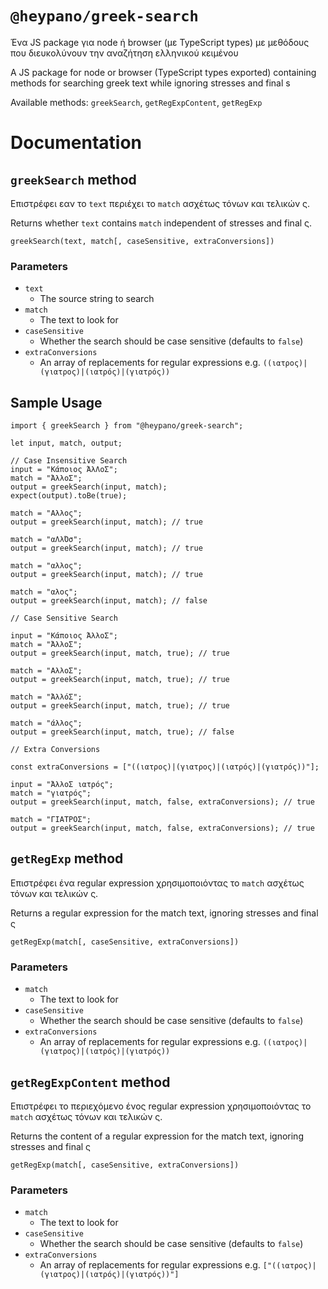# `@heypano/greek-search`

Ένα JS package για node ή browser (με TypeScript types) με μεθόδους που διευκολύνουν την αναζήτηση ελληνικού κειμένου

A JS package for node or browser (TypeScript types exported) containing methods  for searching greek text while ignoring stresses and final s

Available methods: `greekSearch`, `getRegExpContent`, `getRegExp`

# Documentation

## `greekSearch` method

Επιστρέφει εαν το `text` περιέχει το `match` ασχέτως τόνων και τελικών ς.

Returns whether `text` contains `match` independent of stresses and final ς.

`greekSearch(text, match[, caseSensitive, extraConversions])`


### Parameters

- `text`
  - The source string to search
- `match`
  - The text to look for
- `caseSensitive`
  - Whether the search should be case sensitive (defaults to `false`)
- `extraConversions`
  - An array of replacements for regular expressions e.g. `((ιατρος)|(γιατρος)|(ιατρός)|(γιατρός))`

## Sample Usage

    import { greekSearch } from "@heypano/greek-search";
    
    let input, match, output;

    // Case Insensitive Search
    input = "Κάποιος ΆλΛοΣ";
    match = "ΆλλοΣ";
    output = greekSearch(input, match);
    expect(output).toBe(true);

    match = "Αλλος";
    output = greekSearch(input, match); // true

    match = "αΛλΌσ";
    output = greekSearch(input, match); // true

    match = "αλλος";
    output = greekSearch(input, match); // true

    match = "αλος";
    output = greekSearch(input, match); // false

    // Case Sensitive Search

    input = "Κάποιος ΆλλοΣ";
    match = "ΆλλοΣ";
    output = greekSearch(input, match, true); // true

    match = "ΑλλοΣ";
    output = greekSearch(input, match, true); // true

    match = "ΆλλόΣ";
    output = greekSearch(input, match, true); // true

    match = "άλλος";
    output = greekSearch(input, match, true); // false

    // Extra Conversions

    const extraConversions = ["((ιατρος)|(γιατρος)|(ιατρός)|(γιατρός))"];

    input = "ΆλλοΣ ιατρός";
    match = "γιατρός";
    output = greekSearch(input, match, false, extraConversions); // true

    match = "ΓΙΑΤΡΟΣ";
    output = greekSearch(input, match, false, extraConversions); // true

## `getRegExp` method

Επιστρέφει ένα regular expression χρησιμοποιόντας το `match` ασχέτως τόνων και τελικών ς.

Returns a regular expression for the match text, ignoring stresses and final ς

`getRegExp(match[, caseSensitive, extraConversions])`


### Parameters

- `match`
  - The text to look for
- `caseSensitive`
  - Whether the search should be case sensitive (defaults to `false`)
- `extraConversions`
  - An array of replacements for regular expressions e.g. `((ιατρος)|(γιατρος)|(ιατρός)|(γιατρός))`


## `getRegExpContent` method

Επιστρέφει το περιεχόμενο ένος regular expression χρησιμοποιόντας το `match` ασχέτως τόνων και τελικών ς.

Returns the content of a regular expression for the match text, ignoring stresses and final ς

`getRegExp(match[, caseSensitive, extraConversions])`

### Parameters

- `match`
  - The text to look for
- `caseSensitive`
  - Whether the search should be case sensitive (defaults to `false`)
- `extraConversions`
  - An array of replacements for regular expressions e.g. `["((ιατρος)|(γιατρος)|(ιατρός)|(γιατρός))"]` 
  
[//]: # (Publish command: `yarn rollup && npm publish --access public`)
